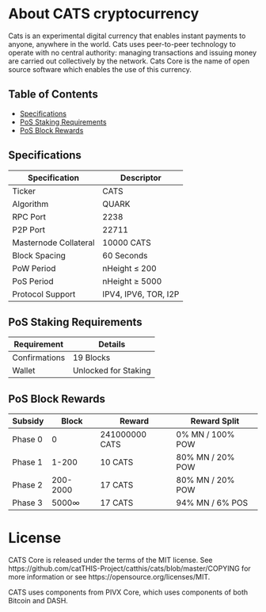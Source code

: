 About CATS cryptocurrency
=====
<p>Cats is an experimental digital currency that enables instant payments to anyone, anywhere in the world. Cats uses peer-to-peer technology to operate with no central authority: managing transactions and issuing money are carried out collectively by the network. Cats Core is the name of open source software which enables the use of this currency.</p>

## Table of Contents
- [Specifications](#specifications)
- [PoS Staking Requirements](#pos-staking-requirements)
- [PoS Block Rewards](#pos-block-rewards)

<a name="specifications"></a>
## Specifications

| Specification         | Descriptor                              |
|-----------------------|-----------------------------------------|
| Ticker                | CATS                                    |
| Algorithm             | QUARK                                   |
| RPC Port              | 2238                                    |
| P2P Port              | 22711                                   |
| Masternode Collateral | 10000 CATS                              |
| Block Spacing         | 60 Seconds                              |
| PoW Period            | nHeight ≤ 200                           |
| PoS Period            | nHeight ≥ 5000                          |
| Protocol Support      | IPV4, IPV6, TOR, I2P                    |

<a name="pos-staking-requirements"></a>
## PoS Staking Requirements

| Requirement   | Details              |
|---------------|----------------------|
| Confirmations | 19 Blocks            |
| Wallet        | Unlocked for Staking |

<a name="pos-block-rewards"></a>
## PoS Block Rewards

| Subsidy | Block           | Reward          | Reward Split     |
|---------|-----------------|-----------------|------------------|
| Phase 0 | 0               | 241000000 CATS  | 0% MN / 100% POW |
| Phase 1 | 1-200           | 10 CATS         | 80% MN / 20% POW |
| Phase 2 | 200-2000        | 17 CATS         | 80% MN / 20% POW |
| Phase 3 | 5000∞           | 17 CATS         | 94% MN / 6% POS  |

License
=====

<p>CATS Core is released under the terms of the MIT license. See https://github.com/catTHIS-Project/catthis/cats/blob/master/COPYING for more information or see https://opensource.org/licenses/MIT.</p>

CATS uses components from PIVX Core, which uses components of both Bitcoin and DASH.
